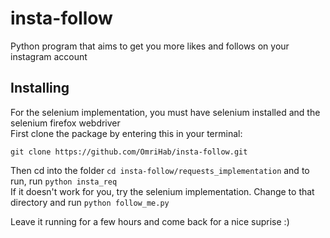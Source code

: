 # insta-follow
Python program that aims to get you more likes and follows on your instagram account
## Installing
For the selenium implementation, you must have selenium installed and the selenium firefox webdriver  
First clone the package by entering this in your terminal:
```
git clone https://github.com/OmriHab/insta-follow.git
```
Then cd into the folder `cd insta-follow/requests_implementation` and to run, run `python insta_req`  
If it doesn't work for you, try the selenium implementation. Change to that directory and run `python follow_me.py`  
  
Leave it running for a few hours and come back for a nice suprise :)
